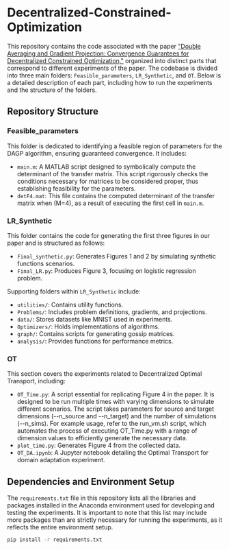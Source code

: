 

# Decentralized-Constrained-Optimization

This repository contains the code associated with the paper <a href="https://arxiv.org/abs/2210.03232">"Double Averaging and Gradient Projection: Convergence Guarantees for Decentralized Constrained Optimization,"</a> organized into distinct parts that correspond to different experiments of the paper. The codebase is divided into three main folders: `Feasible_parameters`, `LR_Synthetic`, and `OT`. Below is a detailed description of each part, including how to run the experiments and the structure of the folders.

## Repository Structure

### Feasible_parameters

This folder is dedicated to identifying a feasible region of parameters for the DAGP algorithm, ensuring guaranteed convergence. It includes:

- `main.m`: A MATLAB script designed to symbolically compute the determinant of the transfer matrix. This script rigorously checks the conditions necessary for matrices to be considered proper, thus establishing feasibility for the parameters.
- `detF4.mat`: This file contains the computed determinant of the transfer matrix when \(M=4\), as a result of executing the first cell in `main.m`. 


### LR_Synthetic

This folder contains the code for generating the first three figures in our paper and is structured as follows:

- `Final_synthetic.py`: Generates Figures 1 and 2 by simulating synthetic functions scenarios.
- `Final_LR.py`: Produces Figure 3, focusing on logistic regression problem.

Supporting folders within `LR_Synthetic` include:

- `utilities/`: Contains utility functions.
- `Problems/`: Includes problem definitions, gradients, and projections.
- `data/`: Stores datasets like MNIST used in experiments.
- `Optimizers/`: Holds implementations of algorithms.
- `graph/`: Contains scripts for generating gossip matrices.
- `analysis/`: Provides functions for performance metrics.

### OT

This section covers the experiments related to Decentralized Optimal Transport, including:

- `OT_Time.py`: A script essential for replicating Figure 4 in the paper. It is designed to be run multiple times with varying dimensions to simulate different scenarios. The script takes parameters for source and target dimensions (--n_source and --n_target) and the number of simulations (--n_sims). For example usage, refer to the run_vm.sh script, which automates the process of executing OT_Time.py with a range of dimension values to efficiently generate the necessary data.
- `plot_time.py`: Generates Figure 4 from the collected data.
- `OT_DA.ipynb`: A Jupyter notebook detailing the Optimal Transport for domain adaptation experiment.

## Dependencies and Environment Setup

The `requirements.txt` file in this repository lists all the libraries and packages installed in the Anaconda environment used for developing and testing the experiments. It is important to note that this list may include more packages than are strictly necessary for running the experiments, as it reflects the entire environment setup.

```bash
pip install -r requirements.txt
```
